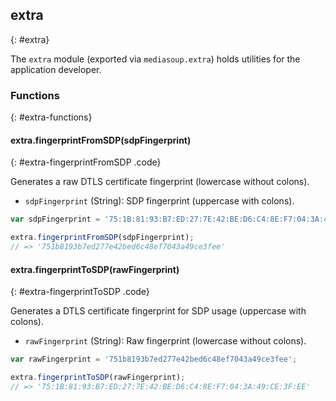 ## extra
{: #extra}

The `extra` module (exported via `mediasoup.extra`) holds utilities for the application developer.


### Functions
{: #extra-functions}

<section markdown='1'>

#### extra.fingerprintFromSDP(sdpFingerprint)
{: #extra-fingerprintFromSDP .code}

Generates a raw DTLS certificate fingerprint (lowercase without colons).

* `sdpFingerprint` (String): SDP fingerprint (uppercase with colons).

```javascript
var sdpFingerprint = '75:1B:81:93:B7:ED:27:7E:42:BE:D6:C4:8E:F7:04:3A:49:CE:3F:EE';

extra.fingerprintFromSDP(sdpFingerprint);
// => '751b8193b7ed277e42bed6c48ef7043a49ce3fee'
```

#### extra.fingerprintToSDP(rawFingerprint)
{: #extra-fingerprintToSDP .code}

Generates a DTLS certificate fingerprint for SDP usage (uppercase with colons).

* `rawFingerprint` (String): Raw fingerprint (lowercase without colons).

```javascript
var rawFingerprint = '751b8193b7ed277e42bed6c48ef7043a49ce3fee';

extra.fingerprintToSDP(rawFingerprint);
// => '75:1B:81:93:B7:ED:27:7E:42:BE:D6:C4:8E:F7:04:3A:49:CE:3F:EE'
```

</section>
